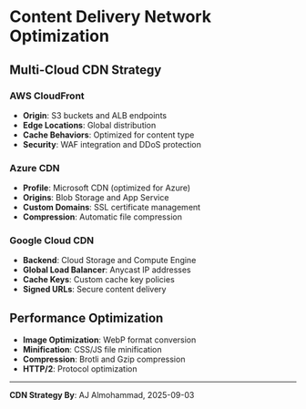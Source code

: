 # Content Delivery Network Optimization

## Multi-Cloud CDN Strategy

### AWS CloudFront
- **Origin**: S3 buckets and ALB endpoints
- **Edge Locations**: Global distribution
- **Cache Behaviors**: Optimized for content type
- **Security**: WAF integration and DDoS protection

### Azure CDN
- **Profile**: Microsoft CDN (optimized for Azure)
- **Origins**: Blob Storage and App Service
- **Custom Domains**: SSL certificate management
- **Compression**: Automatic file compression

### Google Cloud CDN
- **Backend**: Cloud Storage and Compute Engine
- **Global Load Balancer**: Anycast IP addresses
- **Cache Keys**: Custom cache key policies
- **Signed URLs**: Secure content delivery

## Performance Optimization
- **Image Optimization**: WebP format conversion
- **Minification**: CSS/JS file minification
- **Compression**: Brotli and Gzip compression
- **HTTP/2**: Protocol optimization

---
**CDN Strategy By**: AJ Almohammad, 2025-09-03

